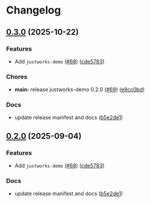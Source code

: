 # Changelog

## [0.3.0](https://github.com/pelotech/charts/compare/justworks-demo/0.2.0...justworks-demo/0.3.0) (2025-10-22)


### Features

* Add `justworks-demo` ([#68](https://github.com/pelotech/charts/issues/68)) ([cde5783](https://github.com/pelotech/charts/commit/cde57834e13b05a00684748dd689ae54d89160b6))


### Chores

* **main:** release justworks-demo 0.2.0 ([#69](https://github.com/pelotech/charts/issues/69)) ([e9cc0bd](https://github.com/pelotech/charts/commit/e9cc0bd763202911a0b96009aaca98cd24ef1481))


### Docs

* update release manifest and docs ([b5e2de1](https://github.com/pelotech/charts/commit/b5e2de122abff3fcd2f729ea0904a3155709dc7d))

## [0.2.0](https://github.com/pelotech/charts/compare/justworks-demo/0.1.0...justworks-demo/0.2.0) (2025-09-04)


### Features

* Add `justworks-demo` ([#68](https://github.com/pelotech/charts/issues/68)) ([cde5783](https://github.com/pelotech/charts/commit/cde57834e13b05a00684748dd689ae54d89160b6))


### Docs

* update release manifest and docs ([b5e2de1](https://github.com/pelotech/charts/commit/b5e2de122abff3fcd2f729ea0904a3155709dc7d))
